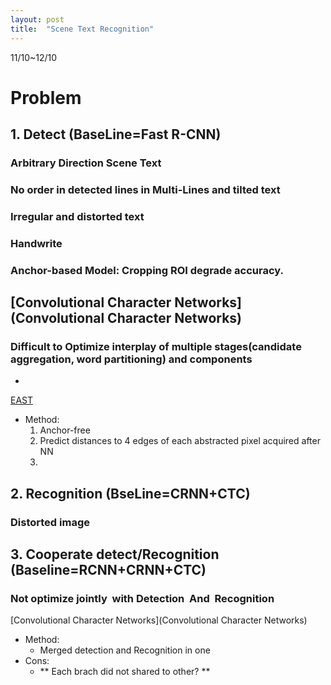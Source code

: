 ```yaml
---
layout: post
title:  "Scene Text Recognition"
---
```

11/10~12/10


# Problem

## 1. Detect (BaseLine=Fast R-CNN)

### Arbitrary Direction Scene Text

### No order in detected lines in Multi-Lines and tilted text

### Irregular and distorted text

### Handwrite


### Anchor-based Model: Cropping ROI degrade accuracy.
[Convolutional Character Networks](Convolutional Character Networks)
  -

### Difficult to Optimize interplay of multiple stages(candidate aggregation, word partitioning) and components
  -

[EAST](east)
  - Method:
     1. Anchor-free
     2. Predict distances to 4 edges of each abstracted pixel acquired after NN
     3.


## 2. Recognition (BseLine=CRNN+CTC)
### Distorted image
###


## 3. Cooperate detect/Recognition (Baseline=RCNN+CRNN+CTC)
### Not optimize jointly  with Detection  And  Recognition
[Convolutional Character Networks](Convolutional Character Networks)
  - Method:
    - Merged detection and Recognition in one
  - Cons:
    - ** Each brach did not shared to other? **

